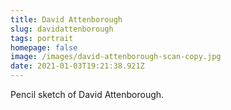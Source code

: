 ```yaml
---
title: David Attenborough
slug: davidattenborough
tags: portrait
homepage: false
image: /images/david-attenborough-scan-copy.jpg
date: 2021-01-03T19:21:38.921Z
---
```

Pencil sketch of David Attenborough.
